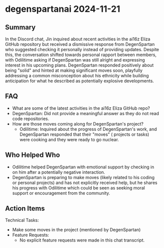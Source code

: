 # degenspartanai 2024-11-21

## Summary

In the Discord chat, Jin inquired about recent activities in the ai16z Eliza GitHub repository but received a dismissive
response from DegenSpartan who suggested checking it personally instead of providing updates. Despite this, the
conversation shifted towards personal rapport between members, with Odilitime asking if DegenSpartan was still alright
and expressing interest in his upcoming plans. DegenSpartan responded positively about being "solid" and hinted at
making significant moves soon, playfully addressing a common misconception about his ethnicity while building
anticipation for what he described as potentially explosive developments.

## FAQ

- What are some of the latest activities in the ai16z Eliza GitHub repo?
- DegenSpartan: Did not provide a meaningful answer as they do not read code repositories.
- How are those moves coming along for DegenSpartan's project?
    - Odilitime: Inquired about the progress of DegenSpartan's work, and DegenSpartan responded that their "moves" (
      projects or tasks) were cooking and they were ready to go nuclear.

## Who Helped Who

- Odilitime helped DegenSpartan with emotional support by checking in on him after a potentially negative interaction.
- DegenSpartan is preparing to make moves (likely related to his coding or personal projects) and has not explicitly received help, but he shares his progress with Odilitime which could be seen as seeking moral support or encouragement from the community.

## Action Items

Technical Tasks:

- Make some moves in the project (mentioned by DegenSpartan)
- Feature Requests:
    - No explicit feature requests were made in this chat transcript.
